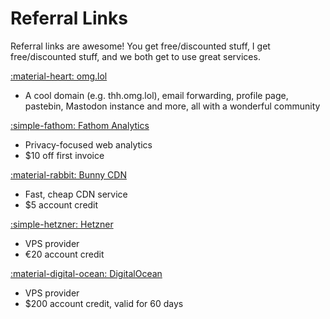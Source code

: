 # Referral Links
Referral links are awesome! You get free/discounted stuff, I get free/discounted stuff, and we both get to use great services.

[:material-heart: omg.lol](https://home.omg.lol/referred-by/thh)

-   A cool domain (e.g. thh.omg.lol), email forwarding, profile page, pastebin, Mastodon instance and more, all with a wonderful community

[:simple-fathom: Fathom Analytics](https://usefathom.com/ref/Y87QER)

-   Privacy-focused web analytics
-   $10 off first invoice

[:material-rabbit: Bunny CDN](https://bunny.net?ref=d5qvulw496)

-   Fast, cheap CDN service
-   $5 account credit

[:simple-hetzner: Hetzner](https://hetzner.cloud/?ref=IIuhj6LrT9FO)

-   VPS provider
-   €20 account credit

[:material-digital-ocean: DigitalOcean](https://m.do.co/c/c5295afb8b71)

-   VPS provider
-   $200 account credit, valid for 60 days